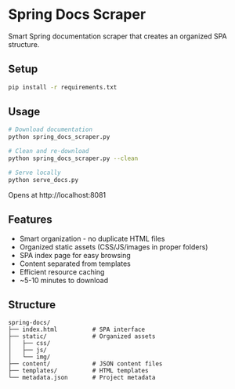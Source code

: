 # Spring Docs Scraper

Smart Spring documentation scraper that creates an organized SPA structure.

## Setup

```bash
pip install -r requirements.txt
```

## Usage

```bash
# Download documentation
python spring_docs_scraper.py

# Clean and re-download
python spring_docs_scraper.py --clean

# Serve locally
python serve_docs.py
```

Opens at http://localhost:8081

## Features

- Smart organization - no duplicate HTML files
- Organized static assets (CSS/JS/images in proper folders)
- SPA index page for easy browsing
- Content separated from templates
- Efficient resource caching
- ~5-10 minutes to download

## Structure

```
spring-docs/
├── index.html          # SPA interface
├── static/             # Organized assets
│   ├── css/
│   ├── js/
│   └── img/
├── content/            # JSON content files
├── templates/          # HTML templates
└── metadata.json       # Project metadata
```